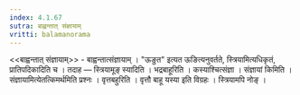 ```yaml
---
index: 4.1.67
sutra: बाह्वन्तात्‌ संज्ञायाम्
vritti: balamanorama
---
```


<<बाह्वन्तात् संज्ञायाम्>> - बाह्वन्तात्संज्ञायाम् । "ऊङुत" इत्यत ऊङित्यनुवर्तते, स्त्रियामित्यधिकृतं, प्रातिपदिकादिति च । तदाह — स्त्रियामूङ् स्यादिति । भद्रबाहूरिति । कस्याश्चित्संज्ञा । संज्ञायां किमिति । संज्ञायामित्येतत्किमर्थमिति प्रश्नः । वृत्तबहुरिति । वृत्तौ बाहू यस्या इति विग्रहः । स्त्रियामपि नोङ् ।